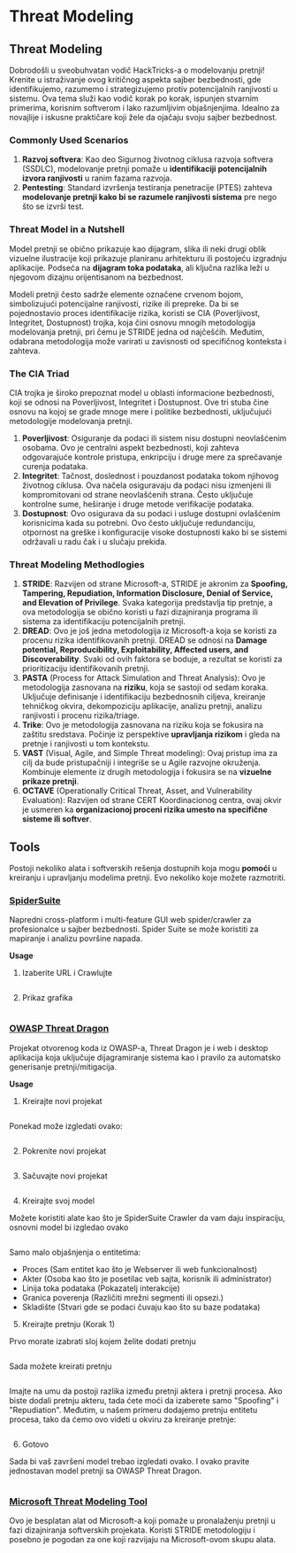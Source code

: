 # Threat Modeling


## Threat Modeling

Dobrodošli u sveobuhvatan vodič HackTricks-a o modelovanju pretnji! Krenite u istraživanje ovog kritičnog aspekta sajber bezbednosti, gde identifikujemo, razumemo i strategizujemo protiv potencijalnih ranjivosti u sistemu. Ova tema služi kao vodič korak po korak, ispunjen stvarnim primerima, korisnim softverom i lako razumljivim objašnjenjima. Idealno za novajlije i iskusne praktičare koji žele da ojačaju svoju sajber bezbednost.

### Commonly Used Scenarios

1. **Razvoj softvera**: Kao deo Sigurnog životnog ciklusa razvoja softvera (SSDLC), modelovanje pretnji pomaže u **identifikaciji potencijalnih izvora ranjivosti** u ranim fazama razvoja.
2. **Pentesting**: Standard izvršenja testiranja penetracije (PTES) zahteva **modelovanje pretnji kako bi se razumele ranjivosti sistema** pre nego što se izvrši test.

### Threat Model in a Nutshell

Model pretnji se obično prikazuje kao dijagram, slika ili neki drugi oblik vizuelne ilustracije koji prikazuje planiranu arhitekturu ili postojeću izgradnju aplikacije. Podseća na **dijagram toka podataka**, ali ključna razlika leži u njegovom dizajnu orijentisanom na bezbednost.

Modeli pretnji često sadrže elemente označene crvenom bojom, simbolizujući potencijalne ranjivosti, rizike ili prepreke. Da bi se pojednostavio proces identifikacije rizika, koristi se CIA (Poverljivost, Integritet, Dostupnost) trojka, koja čini osnovu mnogih metodologija modelovanja pretnji, pri čemu je STRIDE jedna od najčešćih. Međutim, odabrana metodologija može varirati u zavisnosti od specifičnog konteksta i zahteva.

### The CIA Triad

CIA trojka je široko prepoznat model u oblasti informacione bezbednosti, koji se odnosi na Poverljivost, Integritet i Dostupnost. Ove tri stuba čine osnovu na kojoj se grade mnoge mere i politike bezbednosti, uključujući metodologije modelovanja pretnji.

1. **Poverljivost**: Osiguranje da podaci ili sistem nisu dostupni neovlašćenim osobama. Ovo je centralni aspekt bezbednosti, koji zahteva odgovarajuće kontrole pristupa, enkripciju i druge mere za sprečavanje curenja podataka.
2. **Integritet**: Tačnost, doslednost i pouzdanost podataka tokom njihovog životnog ciklusa. Ova načela osiguravaju da podaci nisu izmenjeni ili kompromitovani od strane neovlašćenih strana. Često uključuje kontrolne sume, heširanje i druge metode verifikacije podataka.
3. **Dostupnost**: Ovo osigurava da su podaci i usluge dostupni ovlašćenim korisnicima kada su potrebni. Ovo često uključuje redundanciju, otpornost na greške i konfiguracije visoke dostupnosti kako bi se sistemi održavali u radu čak i u slučaju prekida.

### Threat Modeling Methodlogies

1. **STRIDE**: Razvijen od strane Microsoft-a, STRIDE je akronim za **Spoofing, Tampering, Repudiation, Information Disclosure, Denial of Service, and Elevation of Privilege**. Svaka kategorija predstavlja tip pretnje, a ova metodologija se obično koristi u fazi dizajniranja programa ili sistema za identifikaciju potencijalnih pretnji.
2. **DREAD**: Ovo je još jedna metodologija iz Microsoft-a koja se koristi za procenu rizika identifikovanih pretnji. DREAD se odnosi na **Damage potential, Reproducibility, Exploitability, Affected users, and Discoverability**. Svaki od ovih faktora se boduje, a rezultat se koristi za prioritizaciju identifikovanih pretnji.
3. **PASTA** (Process for Attack Simulation and Threat Analysis): Ovo je metodologija zasnovana na **riziku**, koja se sastoji od sedam koraka. Uključuje definisanje i identifikaciju bezbednosnih ciljeva, kreiranje tehničkog okvira, dekompoziciju aplikacije, analizu pretnji, analizu ranjivosti i procenu rizika/triage.
4. **Trike**: Ovo je metodologija zasnovana na riziku koja se fokusira na zaštitu sredstava. Počinje iz perspektive **upravljanja rizikom** i gleda na pretnje i ranjivosti u tom kontekstu.
5. **VAST** (Visual, Agile, and Simple Threat modeling): Ovaj pristup ima za cilj da bude pristupačniji i integriše se u Agile razvojne okruženja. Kombinuje elemente iz drugih metodologija i fokusira se na **vizuelne prikaze pretnji**.
6. **OCTAVE** (Operationally Critical Threat, Asset, and Vulnerability Evaluation): Razvijen od strane CERT Koordinacionog centra, ovaj okvir je usmeren ka **organizacionoj proceni rizika umesto na specifične sisteme ili softver**.

## Tools

Postoji nekoliko alata i softverskih rešenja dostupnih koja mogu **pomoći** u kreiranju i upravljanju modelima pretnji. Evo nekoliko koje možete razmotriti.

### [SpiderSuite](https://github.com/3nock/SpiderSuite)

Napredni cross-platform i multi-feature GUI web spider/crawler za profesionalce u sajber bezbednosti. Spider Suite se može koristiti za mapiranje i analizu površine napada.

**Usage**

1. Izaberite URL i Crawlujte

<figure><img src="../.gitbook/assets/threatmodel_spidersuite_1.png" alt=""><figcaption></figcaption></figure>

2. Prikaz grafika

<figure><img src="../.gitbook/assets/threatmodel_spidersuite_2.png" alt=""><figcaption></figcaption></figure>

### [OWASP Threat Dragon](https://github.com/OWASP/threat-dragon/releases)

Projekat otvorenog koda iz OWASP-a, Threat Dragon je i web i desktop aplikacija koja uključuje dijagramiranje sistema kao i pravilo za automatsko generisanje pretnji/mitigacija.

**Usage**

1. Kreirajte novi projekat

<figure><img src="../.gitbook/assets/create_new_project_1.jpg" alt=""><figcaption></figcaption></figure>

Ponekad može izgledati ovako:

<figure><img src="../.gitbook/assets/1_threatmodel_create_project.jpg" alt=""><figcaption></figcaption></figure>

2. Pokrenite novi projekat

<figure><img src="../.gitbook/assets/launch_new_project_2.jpg" alt=""><figcaption></figcaption></figure>

3. Sačuvajte novi projekat

<figure><img src="../.gitbook/assets/save_new_project.jpg" alt=""><figcaption></figcaption></figure>

4. Kreirajte svoj model

Možete koristiti alate kao što je SpiderSuite Crawler da vam daju inspiraciju, osnovni model bi izgledao ovako

<figure><img src="../.gitbook/assets/0_basic_threat_model.jpg" alt=""><figcaption></figcaption></figure>

Samo malo objašnjenja o entitetima:

* Proces (Sam entitet kao što je Webserver ili web funkcionalnost)
* Akter (Osoba kao što je posetilac veb sajta, korisnik ili administrator)
* Linija toka podataka (Pokazatelj interakcije)
* Granica poverenja (Različiti mrežni segmenti ili opsezi.)
* Skladište (Stvari gde se podaci čuvaju kao što su baze podataka)

5. Kreirajte pretnju (Korak 1)

Prvo morate izabrati sloj kojem želite dodati pretnju

<figure><img src="../.gitbook/assets/3_threatmodel_chose-threat-layer.jpg" alt=""><figcaption></figcaption></figure>

Sada možete kreirati pretnju

<figure><img src="../.gitbook/assets/4_threatmodel_create-threat.jpg" alt=""><figcaption></figcaption></figure>

Imajte na umu da postoji razlika između pretnji aktera i pretnji procesa. Ako biste dodali pretnju akteru, tada ćete moći da izaberete samo "Spoofing" i "Repudiation". Međutim, u našem primeru dodajemo pretnju entitetu procesa, tako da ćemo ovo videti u okviru za kreiranje pretnje:

<figure><img src="../.gitbook/assets/2_threatmodel_type-option.jpg" alt=""><figcaption></figcaption></figure>

6. Gotovo

Sada bi vaš završeni model trebao izgledati ovako. I ovako pravite jednostavan model pretnji sa OWASP Threat Dragon.

<figure><img src="../.gitbook/assets/threat_model_finished.jpg" alt=""><figcaption></figcaption></figure>

### [Microsoft Threat Modeling Tool](https://aka.ms/threatmodelingtool)

Ovo je besplatan alat od Microsoft-a koji pomaže u pronalaženju pretnji u fazi dizajniranja softverskih projekata. Koristi STRIDE metodologiju i posebno je pogodan za one koji razvijaju na Microsoft-ovom skupu alata.
